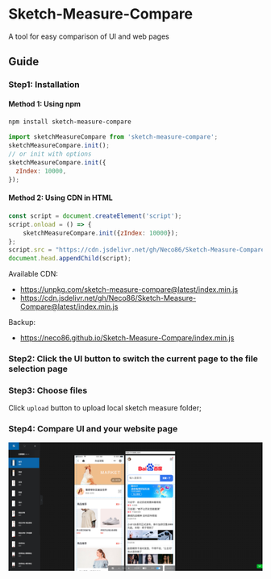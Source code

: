 # Sketch-Measure-Compare

A tool for easy comparison of UI and web pages

## Guide

### Step1: Installation
#### Method 1: Using npm
```shell
npm install sketch-measure-compare
```

```js
import sketchMeasureCompare from 'sketch-measure-compare';
sketchMeasureCompare.init();
// or init with options
sketchMeasureCompare.init({
  zIndex: 10000,
});
```

#### Method 2: Using CDN in HTML
```js
const script = document.createElement('script');
script.onload = () => {
    sketchMeasureCompare.init({zIndex: 10000});
};
script.src = "https://cdn.jsdelivr.net/gh/Neco86/Sketch-Measure-Compare@latest/index.min.js";
document.head.appendChild(script);
```

Available CDN:

- https://unpkg.com/sketch-measure-compare@latest/index.min.js
- https://cdn.jsdelivr.net/gh/Neco86/Sketch-Measure-Compare@latest/index.min.js

Backup:

- https://neco86.github.io/Sketch-Measure-Compare/index.min.js

### Step2: Click the UI button to switch the current page to the file selection page

### Step3: Choose files

Click `upload` button to upload local sketch measure folder;

### Step4: Compare UI and your website page

![demo](https://raw.githubusercontent.com/Neco86/Sketch-Measure-Compare/main/demo.png)
